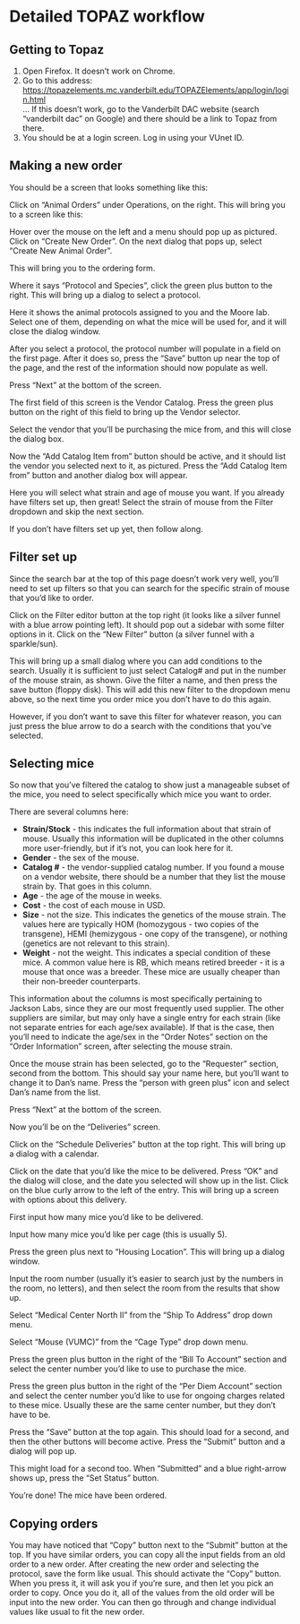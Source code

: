 <!-- TITLE: Ordering mice -->

# Detailed TOPAZ workflow
## Getting to Topaz
1. Open Firefox. It doesn’t work on Chrome.  
2. Go to this address: <https://topazelements.mc.vanderbilt.edu/TOPAZElements/app/login/login.html>  
... If this doesn’t work, go to the Vanderbilt DAC website (search “vanderbilt dac” on Google) and there should be a link to Topaz from there.  
3. You should be at a login screen. Log in using your VUnet ID.  
 
## Making a new order
You should be a screen that looks something like this:


Click on “Animal Orders” under Operations, on the right. This will bring you to a screen like this:

Hover over the mouse on the left and a menu should pop up as pictured. Click on “Create New Order”. On the next dialog that pops up, select “Create New Animal Order”.

This will bring you to the ordering form. 


Where it says “Protocol and Species”, click the green plus button to the right. This will bring up a dialog to select a protocol.

Here it shows the animal protocols assigned to you and the Moore lab. Select one of them, depending on what the mice will be used for, and it will close the dialog window.
 
After you select a protocol, the protocol number will populate in a field on the first page. After it does so, press the “Save” button up near the top of the page, and the rest of the information should now populate as well.

Press “Next” at the bottom of the screen.

The first field of this screen is the Vendor Catalog. Press the green plus button on the right of this field to bring up the Vendor selector. 

Select the vendor that you’ll be purchasing the mice from, and this will close the dialog box.

Now the “Add Catalog Item from” button should be active, and it should list the vendor you selected next to it, as pictured. Press the “Add Catalog Item from” button and another dialog box will appear.

Here you will select what strain and age of mouse you want. If you already have filters set up, then great! Select the strain of mouse from the Filter dropdown and skip the next section. 
 
If you don’t have filters set up yet, then follow along.
 
## Filter set up
Since the search bar at the top of this page doesn’t work very well, you’ll need to set up filters so that you can search for the specific strain of mouse that you’d like to order. 
 
Click on the Filter editor button at the top right (it looks like a silver funnel with a blue arrow pointing left). It should pop out a sidebar with some filter options in it. Click on the “New Filter” button (a silver funnel with a sparkle/sun).
 
This will bring up a small dialog where you can add conditions to the search. Usually it is sufficient to just select Catalog# and put in the number of the mouse strain, as shown.
Give the filter a name, and then press the save button (floppy disk). This will add this new filter to the dropdown menu above, so the next time you order mice you don’t have to do this again. 
 
However, if you don’t want to save this filter for whatever reason, you can just press the blue arrow to do a search with the conditions that you’ve selected.
 
## Selecting mice
So now that you’ve filtered the catalog to show just a manageable subset of the mice, you need to select specifically which mice you want to order. 
 
There are several columns here:
* **Strain/Stock** - this indicates the full information about that strain of mouse. Usually this information will be duplicated in the other columns more user-friendly, but if it’s not, you can look here for it.
* **Gender** - the sex of the mouse.
* **Catalog #** - the vendor-supplied catalog number. If you found a mouse on a vendor website, there should be a number that they list the mouse strain by. That goes in this column.
* **Age** - the age of the mouse in weeks.
* **Cost** - the cost of each mouse in USD.
* **Size** - not the size. This indicates the genetics of the mouse strain. The values here are typically HOM (homozygous - two copies of the transgene), HEMI (hemizygous - one copy of the transgene), or nothing (genetics are not relevant to this strain).
* **Weight** - not the weight. This indicates a special condition of these mice. A common value here is RB, which means retired breeder - it is a mouse that once was a breeder. These mice are usually cheaper than their non-breeder counterparts.
 
This information about the columns is most specifically pertaining to Jackson Labs, since they are our most frequently used supplier. The other suppliers are similar, but may only have a single entry for each strain (like not separate entries for each age/sex available). If that is the case, then you’ll need to indicate the age/sex in the “Order Notes” section on the “Order Information” screen, after selecting the mouse strain.
 
Once the mouse strain has been selected, go to the “Requester” section, second from the bottom. 
This should say your name here, but you’ll want to change it to Dan’s name. Press the “person with green plus” icon and select Dan’s name from the list.
 
Press “Next” at the bottom of the screen.
 
Now you’ll be on the “Deliveries” screen. 

Click on the “Schedule Deliveries” button at the top right. This will bring up a dialog with a calendar. 

Click on the date that you’d like the mice to be delivered. Press “OK” and the dialog will close, and the date you selected will show up in the list. Click on the blue curly arrow to the left of the entry. This will bring up a screen with options about this delivery.

First input how many mice you’d like to be delivered.

Input how many mice you’d like per cage (this is usually 5).

Press the green plus next to “Housing Location”. This will bring up a dialog window.

Input the room number (usually it’s easier to search just by the numbers in the room, no letters), and then select the room from the results that show up.

Select “Medical Center North II” from the “Ship To Address” drop down menu.

Select “Mouse (VUMC)” from the “Cage Type” drop down menu.

Press the green plus button in the right of the “Bill To Account” section and select the center number you’d like to use to purchase the mice.

Press the green plus button in the right of the “Per Diem Account” section and select the center number you’d like to use for ongoing charges related to these mice. Usually these are the same center number, but they don’t have to be.

Press the “Save” button at the top again. This should load for a second, and then the other buttons will become active. Press the “Submit” button and a dialog will pop up.

This might load for a second too. When “Submitted” and a blue right-arrow shows up, press the “Set Status” button.
 
You’re done! The mice have been ordered.
 
## Copying orders
You may have noticed that “Copy” button next to the “Submit” button at the top. If you have similar orders, you can copy all the input fields from an old order to a new order. After creating the new order and selecting the protocol, save the form like usual. This should activate the “Copy” button. When you press it, it will ask you if you’re sure, and then let you pick an order to copy. Once you do it, all of the values from the old order will be input into the new order. You can then go through and change individual values like usual to fit the new order.
